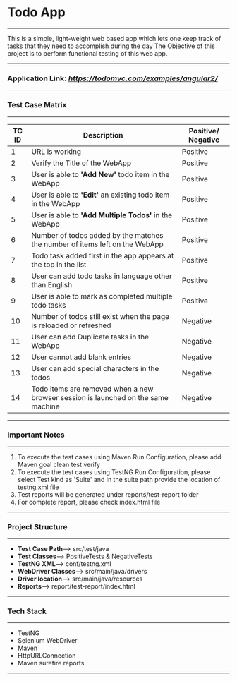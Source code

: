 # Todo App

---

This is a simple, light-weight web based app which lets one keep track of tasks that they need to accomplish during the day
The Objective of this project is to perform functional testing of this web app.

---

### Application Link: _https://todomvc.com/examples/angular2/_

---

### Test Case Matrix

---

| TC ID   |      Description      |  Positive/ Negative |
|----------|-------------|------|
| 1 | URL is working | Positive |
| 2 | Verify the Title of the WebApp | Positive |
| 3 | User is able to **'Add New'** todo item in the WebApp  | Positive |
| 4 | User is able to **'Edit'** an existing todo item in the WebApp  | Positive |
| 5 | User is able to **'Add Multiple Todos'** in the WebApp| Positive |
| 6 | Number of todos added by the matches the number of items left on the WebApp | Positive |
| 7 | Todo task added first in the app appears at the top in the list | Positive |
| 8 | User can add todo tasks in language other than English | Positive |
| 9 | User is able to mark as completed multiple todo tasks | Positive |
| 10 | Number of todos still exist when the page is reloaded or refreshed | Negative |
| 11 | User can add Duplicate tasks in the WebApp | Negative |
| 12 | User cannot add blank entries | Negative |
| 13 | User can add special characters in the todos | Negative |
| 14 | Todo items are removed when a new browser session is launched on the same machine | Negative |

---

### Important Notes

---

1. To execute the test cases using Maven Run Configuration, please add Maven goal clean test verify
2. To execute the test cases using TestNG Run Configuration, please select Test kind as 'Suite' and in the suite path provide the location of testng.xml file
3. Test reports will be generated under reports/test-report folder
4. For complete report, please check index.html file

---

### Project Structure

---

- **Test Case Path**--> src/test/java
- **Test Classes**--> PositiveTests & NegativeTests
- **TestNG XML**--> conf/testng.xml
- **WebDriver Classes**--> src/main/java/drivers
- **Driver location**--> src/main/java/resources
- **Reports**--> report/test-report/index.html

---

### Tech Stack

---
- TestNG
- Selenium WebDriver
- Maven
- HttpURLConnection
- Maven surefire reports

---



